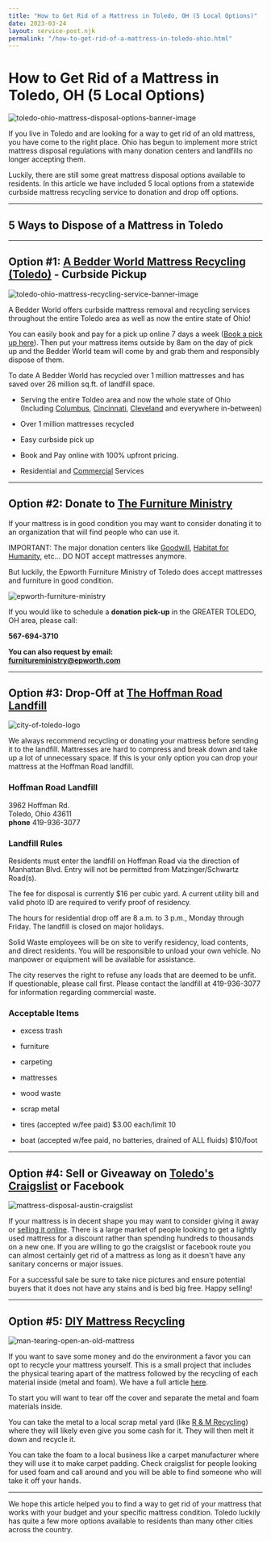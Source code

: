 ```yaml
---
title: "How to Get Rid of a Mattress in Toledo, OH (5 Local Options)"
date: 2023-03-24
layout: service-post.njk
permalink: "/how-to-get-rid-of-a-mattress-in-toledo-ohio.html"
---
```


# How to Get Rid of a Mattress in Toledo, OH (5 Local Options)

![toledo-ohio-mattress-disposal-options-banner-image](/filtered-images/Most-Attractive-Youtube-Thumbnail-2023-03-24T163142.746-1024x576.png)

If you live in Toledo and are looking for a way to get rid of an old mattress, you have come to the right place. Ohio has begun to implement more strict mattress disposal regulations with many donation centers and landfills no longer accepting them.

Luckily, there are still some great mattress disposal options available to residents. In this article we have included 5 local options from a statewide curbside mattress recycling service to donation and drop off options.

* * *

## 5 Ways to Dispose of a Mattress in Toledo

* * *

## Option #1: [A Bedder World Mattress Recycling (Toledo)](https://www.abedderworld.com/Toledo-OH) - Curbside Pickup

![toledo-ohio-mattress-recycling-service-banner-image](/filtered-images/Screen-Shot-2023-03-24-at-3.58.49-PM-1024x561.png)

A Bedder World offers curbside mattress removal and recycling services throughout the entire Toledo area as well as now the entire state of Ohio!

You can easily book and pay for a pick up online 7 days a week ([Book a pick up here](https://www.abedderworld.com/book-online/)). Then put your mattress items outside by 8am on the day of pick up and the Bedder World team will come by and grab them and responsibly dispose of them.

To date A Bedder World has recycled over 1 million mattresses and has saved over 26 million sq.ft. of landfill space.

- Serving the entire Toldeo area and now the whole state of Ohio (Including [Columbus](https://www.abedderworld.com/how-to-get-rid-of-a-mattress-in-columbus-ohio.html/), [Cincinnati](https://www.abedderworld.com/how-to-get-rid-of-a-mattress-in-cincinnati-oh.html/), [Cleveland](https://www.abedderworld.com/how-to-get-rid-of-a-mattress-in-cleveland-oh-5-local-options.html/) and everywhere in-between)

- Over 1 million mattresses recycled

- Easy curbside pick up

- Book and Pay online with 100% upfront pricing.

- Residential and [Commercial](https://www.abedderworld.com/commercial/) Services

* * *

## Option #2: Donate to [The Furniture Ministry](https://furnitureministry.org/Donate)

If your mattress is in good condition you may want to consider donating it to an organization that will find people who can use it.

IMPORTANT: The major donation centers like [Goodwill](https://www.goodwillnwohio.com/donation-stations/), [Habitat for Humanity](https://www.mvhabitat.org/restore/donate-to-restore/), etc... DO NOT accept mattresses anymore.

But luckily, the Epworth Furniture Ministry of Toledo does accept mattresses and furniture in good condition.

![epworth-furniture-ministry](/filtered-images/Screen-Shot-2023-03-24-at-4.17.53-PM.png)

If you would like to schedule a **donation pick-up** in the GREATER TOLEDO, OH area, please call:

**567-694-3710** 

**You can also request by email:  
[furnitureministry@epworth.com](mailto:furnitureministry@epworth.com)**  

* * *

## Option #3: Drop-Off at [The Hoffman Road Landfill](https://toledo.oh.gov/residents/neighborhoods/trash-recycling/hoffman-road-landfill)

![city-of-toledo-logo](/filtered-images/Screen-Shot-2023-03-24-at-4.24.20-PM.png)

We always recommend recycling or donating your mattress before sending it to the landfill. Mattresses are hard to compress and break down and take up a lot of unnecessary space. If this is your only option you can drop your mattress at the Hoffman Road landfill.

### Hoffman Road Landfill

3962 Hoffman Rd.  
Toledo, Ohio 43611  
**phone** 419-936-3077

### Landfill Rules

Residents must enter the landfill on Hoffman Road via the direction of Manhattan Blvd. Entry will not be permitted from Matzinger/Schwartz Road(s).

The fee for disposal is currently $16 per cubic yard. A current utility bill and valid photo ID are required to verify proof of residency.

The hours for residential drop off are 8 a.m. to 3 p.m., Monday through Friday. The landfill is closed on major holidays.

Solid Waste employees will be on site to verify residency, load contents, and direct residents. You will be responsible to unload your own vehicle. No manpower or equipment will be available for assistance.

The city reserves the right to refuse any loads that are deemed to be unfit. If questionable, please call first. Please contact the landfill at 419-936-3077 for information regarding commercial waste.

### Acceptable Items

- excess trash

- furniture

- carpeting

- mattresses

- wood waste

- scrap metal

- tires (accepted w/fee paid) $3.00 each/limit 10

- boat (accepted w/fee paid, no batteries, drained of ALL fluids) $10/foot

* * *

## Option #4: Sell or Giveaway on [Toledo's Craigslist](https://toledo.craigslist.org/) or Facebook

![mattress-disposal-austin-craigslist](/filtered-images/Screen-Shot-2019-12-11-at-8.06.07-AM-edited.png)

If your mattress is in decent shape you may want to consider giving it away or [selling it online](https://www.abedderworld.com/how-to-sell-used-mattresses.html/). There is a large market of people looking to get a lightly used mattress for a discount rather than spending hundreds to thousands on a new one. If you are willing to go the craigslist or facebook route you can almost certainly get rid of a mattress as long as it doesn't have any sanitary concerns or major issues.

For a successful sale be sure to take nice pictures and ensure potential buyers that it does not have any stains and is bed big free. Happy selling!

* * *

## Option #5: [DIY Mattress Recycling](https://www.abedderworld.com/how-to-recycle-a-mattress/)

![man-tearing-open-an-old-mattress](/filtered-images/Screen-Shot-2019-04-08-at-1.56.55-PM-1024x572.webp)

If you want to save some money and do the environment a favor you can opt to recycle your mattress yourself. This is a small project that includes the physical tearing apart of the mattress followed by the recycling of each material inside (metal and foam). We have a full article [here](https://www.abedderworld.com/how-to-recycle-a-mattress/).

To start you will want to tear off the cover and separate the metal and foam materials inside.

You can take the metal to a local scrap metal yard (like [R & M Recycling](http://www.randmrecyclingscrap.com/)) where they will likely even give you some cash for it. They will then melt it down and recycle it.

You can take the foam to a local business like a carpet manufacturer where they will use it to make carpet padding. Check craigslist for people looking for used foam and call around and you will be able to find someone who will take it off your hands.

* * *

We hope this article helped you to find a way to get rid of your mattress that works with your budget and your specific mattress condition. Toledo luckily has quite a few more options available to residents than many other cities across the country.
